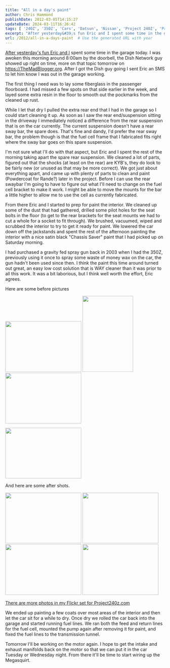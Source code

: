 ```yaml
---
title: "All in a day's paint"
author: Chris Hammond
publishDate: 2012-03-05T14:15:27
updateDate: 2024-03-11T16:26:42
tags: [ '240Z', '350Z', 'Cars', 'Datsun', 'Nissan', 'Project 240Z', 'Project 350Z', 'Project240z', 'Project240Zcom', 'Project350z', 'Project350zcom' ]
excerpt: "After yesterday&#39;s fun Eric and I spent some time in the garage today. I was awoken this morning around 8:00am by the doorbell, the Dish Network guy showed up right on time, more on that topic tomorrow on https://TheMadBlogger.org. After I got the Dish guy going I sent Eric an SMS to let him know I was out in the garage working. The first thing I need was to lay some fiberglass in the passenger floorboard. I had missed a few spots on that side earlier in the week, and layed some extra resin in the floor to smooth out the pockmarks from the cleaned up rust.&nbsp; While I let that dry I pulled the extra rear end that I had in the garage so I could start cleaning it up. As soon as I saw the rear end/suspension sitting in the driveway I immediately noticed a difference from the rear suspension that is on the car currently. The current suspension doesn&#39;t have a rear sway bar, the spare does. That&#39;s fine and dandy, I&#39;d prefer the rear sway bar, the problem though is that the fuel cell frame that I fabricated fits right where the sway bar goes on this spare suspension. I&#39;m not sure what I&#39;ll do with that aspect, but Eric and I spent the rest of the morning taking apart the spare rear suspension. We cleaned a lot of parts, figured out that the shocks (at least on the rear) are KYB&#39;s, they do look to be fairly new (or unused as that may be more correct). We got just about everything apart, and came up with plenty of parts to clean and paint (Powdercoat for Rande?)&nbsp;later in the project. Before I can use the rear swaybar I&#39;m going to have to figure out what I&#39;ll need to change on the fuel cell bracket to make it work. I might be able to move the mounts for the bar a little higher to allow me to use the cell as currently fabricated. From there Eric and I started to prep for paint the interior. We cleaned up some of the dust that had gathered, drilled some pilot holes for the seat bolts in the floor (to get to the rear brackets for the seat mounts we had to cut a whole for a socket to fit through). We brushed, vacuumed, wiped and scrubbed the interior to try to get it ready for paint. We lowered the car down off the jackstands and spent the rest of the afternoon painting the interior with a nice satin black &quot;Chassis Saver&quot; paint that I had picked up on Saturday morning. I had purchased a gravity fed spray gun back in 2003 when&nbsp;I had the 350Z, previously using it once to spray some waste of money wax on the car, the gun hadn&#39;t been used since then. I think the paint this time around turned out great, an easy low cost solution that is WAY cleaner than it was prior to all this work. It was a bit laborious, but I think well worth the effort, Eric agrees. Here are some before pictures &nbsp; And here are some after shots. &nbsp;&nbsp; &nbsp; There are more photos in my Flickr set for Project240z.com We ended up painting a few coats over most areas of the interior and then let the car sit for a while to dry. Once dry we rolled the car back into the garage and started running fuel lines. We ran both the feed and return lines for the fuel cell, mounted the pump again after removing it for paint, and fixed the fuel lines to the transmission tunnel. Tomorrow I&#39;ll be working on the motor again. I hope to get the intake and exhaust manifolds back on the motor so that we can put it in the car Tuesday or Wednesday night. From there it&#39;ll be time to start wiring up the... "
url: /2012/all-in-a-days-paint  # Use the generated URL with year
---
```

<p><a href="../../../../../Blog/tabid/53/EntryID/74/Default.aspx" target="_blank">After yesterday&#39;s fun Eric and I</a> spent some time in the garage today. I was awoken this morning around 8:00am by the doorbell, the Dish Network guy showed up right on time, more on that topic tomorrow on <a href="https://themadblogger.org/">https://TheMadBlogger.org</a>. After I got the Dish guy going I sent Eric an SMS to let him know I was out in the garage working.</p>  <p>The first thing I need was to lay some fiberglass in the passenger floorboard. I had missed a few spots on that side earlier in the week, and layed some extra resin in the floor to smooth out the pockmarks from the cleaned up rust.&nbsp;</p>  <p>While I let that dry I pulled the extra rear end that I had in the garage so I could start cleaning it up. As soon as I saw the rear end/suspension sitting in the driveway I immediately noticed a difference from the rear suspension that is on the car currently. The current suspension doesn&#39;t have a rear sway bar, the spare does. That&#39;s fine and dandy, I&#39;d prefer the rear sway bar, the problem though is that the fuel cell frame that I fabricated fits right where the sway bar goes on this spare suspension.</p>  <p>I&#39;m not sure what I&#39;ll do with that aspect, but Eric and I spent the rest of the morning taking apart the spare rear suspension. We cleaned a lot of parts, figured out that the shocks (at least on the rear) are KYB&#39;s, they do look to be fairly new (or unused as that may be more correct). We got just about everything apart, and came up with plenty of parts to clean and paint (Powdercoat for Rande?)&nbsp;later in the project. Before I can use the rear swaybar I&#39;m going to have to figure out what I&#39;ll need to change on the fuel cell bracket to make it work. I might be able to move the mounts for the bar a little higher to allow me to use the cell as currently fabricated.</p>  <p>From there Eric and I started to prep for paint the interior. We cleaned up some of the dust that had gathered, drilled some pilot holes for the seat bolts in the floor (to get to the rear brackets for the seat mounts we had to cut a whole for a socket to fit through). We brushed, vacuumed, wiped and scrubbed the interior to try to get it ready for paint. We lowered the car down off the jackstands and spent the rest of the afternoon painting the interior with a nice satin black &quot;Chassis Saver&quot; paint that I had picked up on Saturday morning.</p>  <p>I had purchased a gravity fed spray gun back in 2003 when&nbsp;I had the 350Z, previously using it once to spray some waste of money wax on the car, the gun hadn&#39;t been used since then. I think the paint this time around turned out great, an easy low cost solution that is WAY cleaner than it was prior to all this work. It was a bit laborious, but I think well worth the effort, Eric agrees.</p>  <p>Here are some before pictures</p>  <p class="Photo"><a href="https://www.flickr.com/photos/chammond/409594222/in/set-72157594465585463/"><img alt="" height="160" src="https://farm1.static.flickr.com/188/409594222_9c3c5b701f_m.jpg" width="240" /></a>&nbsp;<a href="https://www.flickr.com/photos/chammond/498988300/in/set-72157594465585463/"><img alt="" height="240" src="https://farm1.static.flickr.com/217/498988300_ad19a541c5_m.jpg" width="160" /></a> <a href="https://www.flickr.com/photos/chammond/782279103/in/set-72157594465585463/"><img alt="" height="160" src="https://farm2.static.flickr.com/1191/782279103_f6dc23edc9_m.jpg" width="240" /></a></p>  <p class="Photo"><a href="https://www.flickr.com/photos/chammond/783124258/in/set-72157594465585463/"><img alt="" height="160" src="https://farm2.static.flickr.com/1253/783124258_ae0f26041a_m.jpg" width="240" /></a></p>  <p>And here are some after shots.</p>  <p class="Photo"><a href="https://www.flickr.com/photos/chammond/824938492/in/set-72157594465585463/"><img alt="" height="160" src="https://farm2.static.flickr.com/1189/824938492_9f563166b1_m.jpg" width="240" /></a>&nbsp;<img alt="" height="160" src="https://farm2.static.flickr.com/1260/824668014_2b20a5cdcd_m.jpg" width="240" />&nbsp;<br /> <a href="https://www.flickr.com/photos/chammond/824056123/in/set-72157594465585463/"><img alt="" height="160" src="https://farm2.static.flickr.com/1329/824056123_dcc0ec1cf2_m.jpg" width="240" /></a>&nbsp;<a href="https://www.flickr.com/photos/chammond/824677014/in/set-72157594465585463/"><img alt="" height="160" src="https://farm2.static.flickr.com/1436/824677014_903f6fd289_m.jpg" width="240" /></a></p>  <p><a href="https://www.flickr.com/photos/chammond/sets/72157594465585463/" target="_blank">There are more photos in my Flickr set for Project240z.com</a></p>  <p>We ended up painting a few coats over most areas of the interior and then let the car sit for a while to dry. Once dry we rolled the car back into the garage and started running fuel lines. We ran both the feed and return lines for the fuel cell, mounted the pump again after removing it for paint, and fixed the fuel lines to the transmission tunnel.</p>  <p>Tomorrow I&#39;ll be working on the motor again. I hope to get the intake and exhaust manifolds back on the motor so that we can put it in the car Tuesday or Wednesday night. From there it&#39;ll be time to start wiring up the Megasquirt.</p> 
